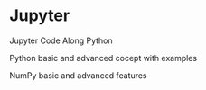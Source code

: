 # Jupyter
Jupyter Code Along Python

Python basic and advanced cocept with examples

NumPy basic and advanced features
